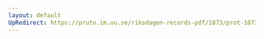 ```yaml
---
layout: default
UpRedirect: https://pruto.im.uu.se/riksdagen-records-pdf/1873/prot-1873--fk--430.pdf
---
```


